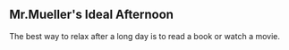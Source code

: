 ## Mr.Mueller's Ideal Afternoon
The best way to relax after a long day is to read a book or watch a movie. 